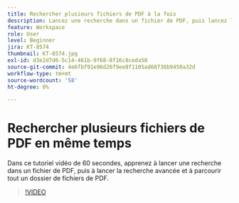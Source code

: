 ```yaml
---
title: Rechercher plusieurs fichiers de PDF à la fois
description: Lancez une recherche dans un fichier de PDF, puis lancez la recherche avancée et recherchez un dossier complet de fichiers de PDF
feature: Workspace
role: User
level: Beginner
jira: KT-8574
thumbnail: KT-8574.jpg
exl-id: d3e2d7d6-5c14-461b-9f68-8f16c8ceda50
source-git-commit: 4e6fbf91e96d26f9ee8f1105ad68738b9450a32d
workflow-type: tm+mt
source-wordcount: '58'
ht-degree: 0%

---
```


# Rechercher plusieurs fichiers de PDF en même temps

Dans ce tutoriel vidéo de 60 secondes, apprenez à lancer une recherche dans un fichier de PDF, puis à lancer la recherche avancée et à parcourir tout un dossier de fichiers de PDF.

>[!VIDEO](https://video.tv.adobe.com/v/336363?quality=12&learn=on&hidetitle=true)
